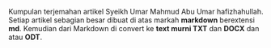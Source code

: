 Kumpulan terjemahan artikel Syeikh Umar Mahmud Abu Umar hafizhahullah.
Setiap artikel sebagian besar dibuat di atas markah **markdown** berextensi **md**. Kemudian dari Markdown di convert ke **text murni TXT** dan **DOCX** dan atau **ODT**.
